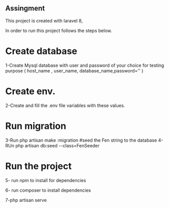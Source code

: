 ## Assingment
 This project is  created with laravel 8,
 
 In order to run this project follows the steps below.
 
# Create database 
1-Create  Mysql database  with user and password of your choice for testing purpose (  host_name , user_name, database_name,password='' ) 
# Create env.
2-Create and fill the .env file variables with these values.
# Run migration
3-Run php  artisan make :migration
#seed the Fen string to the database
4-RUn php artisan db:seed --class=FenSeeder

# Run the project
5- run npm to install  for dependencies

6- run composer to install dependencies

7-php artisan serve

 

